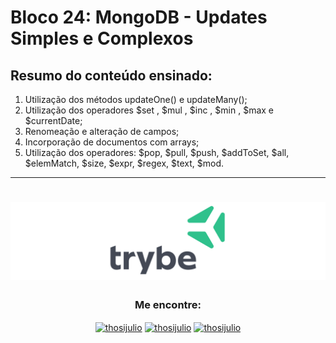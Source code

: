 # Bloco 24: MongoDB - Updates Simples e Complexos

## Resumo do conteúdo ensinado:

1. Utilização dos métodos updateOne() e updateMany();
2. Utilização dos operadores $set , $mul , $inc , $min , $max e $currentDate;
3. Renomeação e alteração de campos;
4. Incorporação de documentos com arrays;
5. Utilização dos operadores: $pop, $pull, $push, $addToSet, $all, $elemMatch, $size, $expr, $regex, $text, $mod.

---

<h1 align="center">
    <img alt="Trybe" src="https://github.com/thosijulio/trybe-projects/blob/main/trybe-logo.png"/>
</h1>
<h3 align=center>Me encontre:</h3>
<p align=center>
<a href="https://www.linkedin.com/in/thosijulio/" target="blank"><img align="center" src="https://cdn.jsdelivr.net/npm/simple-icons@3.0.1/icons/linkedin.svg" alt="thosijulio" height="20" width="20" /></a>
<a href="https://www.github.com/thosijulio/" target="blank"><img align="center" src="https://cdn.jsdelivr.net/npm/simple-icons@3.0.1/icons/github.svg" alt="thosijulio" height="20" width="20" /></a>
<a href="https://www.instagram.com/thosijulio" target="blank"><img align="center" src="https://cdn.jsdelivr.net/npm/simple-icons@3.0.1/icons/instagram.svg" alt="thosijulio" height="20" width="20" /></a>
</p>
